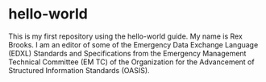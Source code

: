 # hello-world
This is my first repository using the hello-world guide.
My name is Rex Brooks. I am an editor of some of the Emergency Data Exchange Language (EDXL) Standards and Specifications from the Emergency Management Technical Committee (EM TC) of the Organization for the Advancement of Structured Information Standards (OASIS). 
